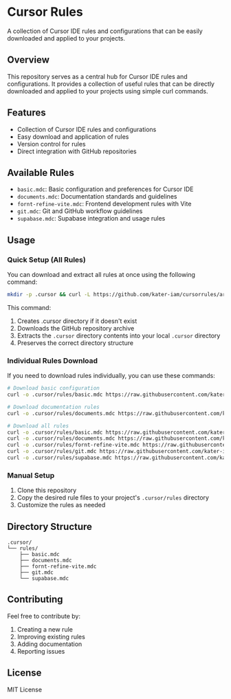 # Cursor Rules

A collection of Cursor IDE rules and configurations that can be easily downloaded and applied to your projects.

## Overview

This repository serves as a central hub for Cursor IDE rules and configurations. It provides a collection of useful rules that can be directly downloaded and applied to your projects using simple curl commands.

## Features

- Collection of Cursor IDE rules and configurations
- Easy download and application of rules
- Version control for rules
- Direct integration with GitHub repositories

## Available Rules

- `basic.mdc`: Basic configuration and preferences for Cursor IDE
- `documents.mdc`: Documentation standards and guidelines
- `fornt-refine-vite.mdc`: Frontend development rules with Vite
- `git.mdc`: Git and GitHub workflow guidelines
- `supabase.mdc`: Supabase integration and usage rules

## Usage

### Quick Setup (All Rules)

You can download and extract all rules at once using the following command:

```bash
mkdir -p .cursor && curl -L https://github.com/kater-iam/cursorrules/archive/main.tar.gz | tar -xz -C .cursor --strip-components=2 cursorrules-main/.cursor
```

This command:
1. Creates .cursor directory if it doesn't exist
2. Downloads the GitHub repository archive
3. Extracts the `.cursor` directory contents into your local `.cursor` directory
4. Preserves the correct directory structure

### Individual Rules Download

If you need to download rules individually, you can use these commands:

```bash
# Download basic configuration
curl -o .cursor/rules/basic.mdc https://raw.githubusercontent.com/kater-iam/cursorrules/main/.cursor/rules/basic.mdc

# Download documentation rules
curl -o .cursor/rules/documents.mdc https://raw.githubusercontent.com/kater-iam/cursorrules/main/.cursor/rules/documents.mdc

# Download all rules
curl -o .cursor/rules/basic.mdc https://raw.githubusercontent.com/kater-iam/cursorrules/main/.cursor/rules/basic.mdc
curl -o .cursor/rules/documents.mdc https://raw.githubusercontent.com/kater-iam/cursorrules/main/.cursor/rules/documents.mdc
curl -o .cursor/rules/fornt-refine-vite.mdc https://raw.githubusercontent.com/kater-iam/cursorrules/main/.cursor/rules/fornt-refine-vite.mdc
curl -o .cursor/rules/git.mdc https://raw.githubusercontent.com/kater-iam/cursorrules/main/.cursor/rules/git.mdc
curl -o .cursor/rules/supabase.mdc https://raw.githubusercontent.com/kater-iam/cursorrules/main/.cursor/rules/supabase.mdc
```

### Manual Setup

1. Clone this repository
2. Copy the desired rule files to your project's `.cursor/rules` directory
3. Customize the rules as needed

## Directory Structure

```
.cursor/
└── rules/
    ├── basic.mdc
    ├── documents.mdc
    ├── fornt-refine-vite.mdc
    ├── git.mdc
    └── supabase.mdc
```

## Contributing

Feel free to contribute by:
1. Creating a new rule
2. Improving existing rules
3. Adding documentation
4. Reporting issues

## License

MIT License 